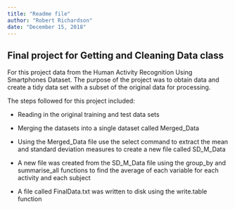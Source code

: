 ```yaml
---
title: "Readme file"
author: "Robert Richardson"
date: "December 15, 2018"
---
```



## Final project for Getting and Cleaning Data class

For this project data from the Human Activity Recognition Using Smartphones Dataset. The purpose of the project was to obtain data and create a tidy data set with a subset of the original data for processing.

The steps followed for this project included:

- Reading in the original training and test data sets

- Merging the datasets into a single dataset called Merged_Data

- Using the Merged_Data file use the select command to extract the mean and standard deviation measures to create a new file called SD_M_Data

- A new file was created from the SD_M_Data file using the group_by and summarise_all functions to find the average of each variable for each activity and each subject

- A file called FinalData.txt was written to disk using the write.table function
